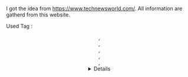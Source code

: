 I got the idea from https://www.technewsworld.com/.
All information are gatherd from this website.

Used Tag : <header/>,<nav>,<section>,<article>,<aside>,<details>,<figure>,<hgroup>,<mark>,<time>,<wbr>,<video>,<footer> and so on.
